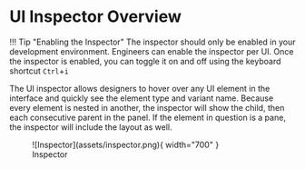 # UI Inspector Overview

!!! Tip "Enabling the Inspector"
The inspector should only be enabled in your development environment. Engineers can enable the inspector per UI. Once the inspector is enabled, you can toggle it on and off using the keyboard shortcut `Ctrl`+`i`


The UI inspector allows designers to hover over any UI element in the interface and quickly see the element type and variant name. Because every element is nested in another, the inspector will show the child, then each consecutive parent in the panel. If the element in question is a pane, the inspector will include the layout as well.

<figure markdown>
![Inspector](assets/inspector.png){ width="700" }
  <figcaption>Inspector</figcaption>
</figure>

